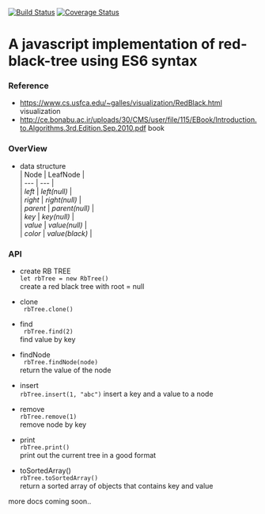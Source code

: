 [![Build Status](https://travis-ci.org/liubinyi/red-black-tree-js.svg?branch=master)](https://travis-ci.org/liubinyi/red-black-tree-js)
[![Coverage Status](https://coveralls.io/repos/github/liubinyi/red-black-tree-js/badge.svg?branch=master)](https://coveralls.io/github/liubinyi/red-black-tree-js?branch=master)


# A javascript implementation of red-black-tree using ES6 syntax  

### Reference
* https://www.cs.usfca.edu/~galles/visualization/RedBlack.html visualization  
* http://ce.bonabu.ac.ir/uploads/30/CMS/user/file/115/EBook/Introduction.to.Algorithms.3rd.Edition.Sep.2010.pdf  book  

### OverView
* data structure  
| Node | LeafNode |  
| --- | --- |  
| *left* | *left(null)* |  
| *right* | *right(null)* |  
| *parent* | *parent(null)* |  
| *key* | *key(null)* |  
| *value* | *value(null)* |  
| *color* | *value(black)* |  

### API  
* create RB TREE  
``` let rbTree = new RbTree() ```  
create a red black tree with root = null  

* clone  
``` rbTree.clone()```  

* find  
``` rbTree.find(2)```  
find value by key  

* findNode  
``` rbTree.findNode(node)```  
return the value of the node  

* insert  
```rbTree.insert(1, "abc")```
insert a key and a value to a node  

* remove  
```rbTree.remove(1)```  
remove node by key  

* print  
```rbTree.print()```  
print out the current tree in a good format  

* toSortedArray()  
```rbTree.toSortedArray()```  
return a sorted array of objects that contains key and value   


more docs coming soon..
